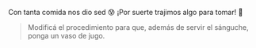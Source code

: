 Con tanta comida nos dio sed :cold_sweat: ¡Por suerte trajimos algo para tomar! :tropical_drink: 


> Modificá el procedimiento para que, además de servir el sánguche, ponga un vaso de jugo.
